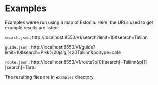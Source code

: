 # Examples 

Examples weree run using a map of Estonia.  Here, the URLs used to get
example results are listed:

`search.json`: http://localhost:8553/v1/search?limit=10&search=Tallinn

`guide.json` : http://localhost:8553/v1/guide?limit=10&search=Pikk%20jalg,%20Tallinn&poitype=cafe

`route.json` : http://localhost:8553/v1/route?p[0][search]=Tallinn&p[1][search]=Tartu

The resulting files are in `examples` directory.
